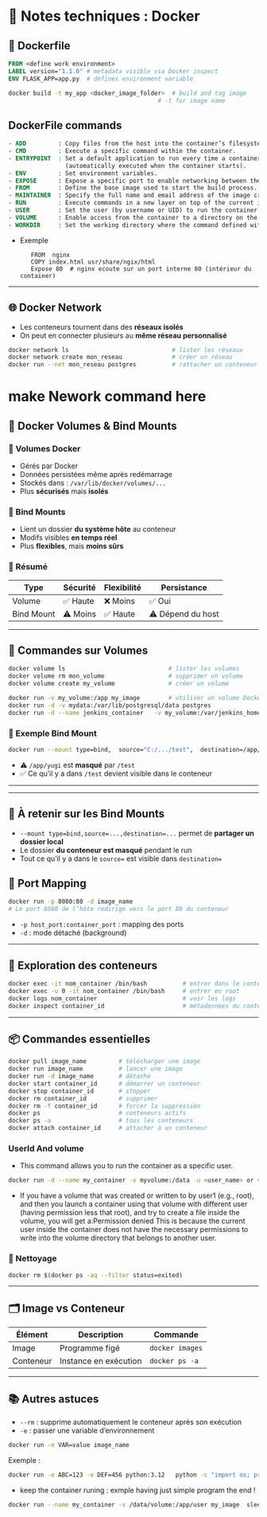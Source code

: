 
# 📘 Notes techniques : Docker

## 🐳 Dockerfile

```Dockerfile
FROM <define work environment>
LABEL version="1.1.0" # metadata visible via Docker inspect
ENV FLASK_APP=app.py  # defines environment variable
```

```bash
docker build -t my_app <docker_image_folder>  # build and tag image
                                          # -t for image name 


```
## DockerFile commands 
```Dockerfile
- ADD         : Copy files from the host into the container’s filesystem at the specified destination.
- CMD         : Execute a specific command within the container.
- ENTRYPOINT  : Set a default application to run every time a container is created from the image 
                (automatically executed when the container starts).
- ENV         : Set environment variables.
- EXPOSE      : Expose a specific port to enable networking between the container and the outside world.
- FROM        : Define the base image used to start the build process.
- MAINTAINER  : Specify the full name and email address of the image creator. *(Note: deprecated in favor of LABEL)*
- RUN         : Execute commands in a new layer on top of the current image and commit the results.
- USER        : Set the user (by username or UID) to run the container.
- VOLUME      : Enable access from the container to a directory on the host machine.
- WORKDIR     : Set the working directory where the command defined with CMD or RUN will be executed.

```

- Exemple
   ```Docker 
      FROM  nginx
      COPY index.html usr/share/ngix/html
      Expose 80  # nginx ecoute sur un port interne 80 (intérieur du container)
   
   ```

---

## 🌐 Docker Network

- Les conteneurs tournent dans des **réseaux isolés**
- On peut en connecter plusieurs au **même réseau personnalisé**

```bash
docker network ls                             # lister les réseaux
docker network create mon_reseau              # créer un réseau
docker run --net mon_reseau postgres          # rattacher un conteneur à ce réseau
```




# make Nework command  here   



## 💾 Docker Volumes & Bind Mounts

### 🔸 Volumes Docker

- Gérés par Docker
- Données persistées même après redémarrage
- Stockés dans : `/var/lib/docker/volumes/...`
- Plus **sécurisés** mais **isolés**

### 🔸 Bind Mounts

- Lient un dossier **du système hôte** au conteneur
- Modifs visibles **en temps réel**
- Plus **flexibles**, mais **moins sûrs**

### 📌 Résumé

| Type         | Sécurité | Flexibilité | Persistance |
|--------------|----------|-------------|-------------|
| Volume       | ✅ Haute | ❌ Moins    | ✅ Oui      |
| Bind Mount   | ⚠️ Moins | ✅ Haute    | ⚠️ Dépend du host |

---

## 🧪 Commandes sur Volumes

```bash
docker volume ls                             # lister les volumes
docker volume rm mon_volume                  # supprimer un volume
docker volume create my_volume               # créer un volume

docker run -v my_volume:/app my_image        # utiliser un volume Docker
docker run -d -v mydata:/var/lib/postgresql/data postgres
docker run -d --name jenkins_container   -v my_volume:/var/jenkins_home jenkins/jenkins:lts-jdk17
```

### 🧪 Exemple Bind Mount

```bash
docker run --mount type=bind,  source="C:/.../test",  destination=/app/yugi my_image
```

- ⚠️ `/app/yugi` est **masqué** par `/test`
- ✅ Ce qu’il y a dans `/test` devient visible dans le conteneur

---

---

## 🧠 À retenir sur les Bind Mounts

- `--mount type=bind,source=...,destination=...` permet de **partager un dossier local**
- Le dossier **du conteneur est masqué** pendant le run
- Tout ce qu’il y a dans le `source=` est visible dans `destination=`


## 🔌 Port Mapping

```bash
docker run -p 8080:80 -d image_name
# Le port 8080 de l’hôte redirige vers le port 80 du conteneur
```

- `-p host_port:container_port` : mapping des ports
- `-d` : mode détaché (background)

---

## 🧭 Exploration des conteneurs

```bash
docker exec -it nom_container /bin/bash          # entrer dans le conteneur
docker exec -u 0 -it nom_container /bin/bash     # entrer en root
docker logs nom_container                        # voir les logs
docker inspect container_id                      # métadonnées du conteneur
```

---

## 📦 Commandes essentielles

```bash
docker pull image_name         # télécharger une image
docker run image_name          # lancer une image
docker run -d image_name       # détaché
docker start container_id      # démarrer un conteneur
docker stop container_id       # stopper
docker rm container_id         # supprimer
docker rm -f container_id      # forcer la suppression
docker ps                      # conteneurs actifs
docker ps -a                   # tous les conteneurs
docker attach container_id     # attacher à un conteneur
```

###  UserId And volume 

- This command allows you to run the container as a specific user. 

```bash
docker run -d --name my_container -v myvolume:/data -u <user_name> or <user_id> (0 : root) my_image
```


- If you have a volume that was created or written to by user1 (e.g., root), and then you launch a container using that volume with different user (having permission  less that root), and try to create a file inside the volume, you will  get a:Permission denied This is because the current user inside the container does not have the necessary permissions to write into the volume directory that belongs to another user.







### 🧹 Nettoyage

```bash
docker rm $(docker ps -aq --filter status=exited)
```

---

## 🗂️ Image vs Conteneur

| Élément     | Description                          | Commande         |
|-------------|--------------------------------------|------------------|
| Image       | Programme figé                       | `docker images`  |
| Conteneur   | Instance en exécution                | `docker ps -a`   |

---

## 📚 Autres astuces

- `--rm` : supprime automatiquement le conteneur après son exécution
- `-e` : passer une variable d’environnement

```bash
docker run -e VAR=value image_name
```

Exemple :

```bash
docker run -e ABC=123 -e DEF=456 python:3.12   python -c "import os; print(os.environ)"
```

- keep the  container  runing : 
   exmple having just simple program the end !  


```bash
docker run --name my_container -v /data/volume:/app/user my_image  sleep infinity
```
